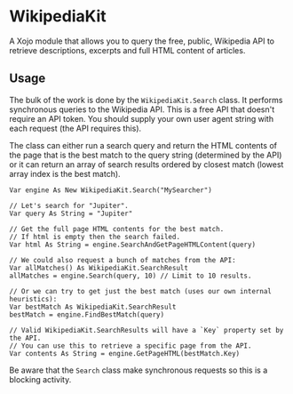 # WikipediaKit

A Xojo module that allows you to query the free, public, Wikipedia API to retrieve descriptions, excerpts and full HTML content of articles.

## Usage

The bulk of the work is done by the `WikipediaKit.Search` class. It performs synchronous queries to the Wikipedia API. This is a free API that doesn't require an API token. You should supply your own user agent string with each request (the API requires this).

The class can either run a search query and return the HTML contents of the page that is the best match to the query string (determined by the API) or it can return an array of search results ordered by closest match (lowest array index is the best match).

```xojo
Var engine As New WikipediaKit.Search("MySearcher")

// Let's search for "Jupiter".
Var query As String = "Jupiter"

// Get the full page HTML contents for the best match.
// If html is empty then the search failed.
Var html As String = engine.SearchAndGetPageHTMLContent(query)

// We could also request a bunch of matches from the API:
Var allMatches() As WikipediaKit.SearchResult
allMatches = engine.Search(query, 10) // Limit to 10 results.

// Or we can try to get just the best match (uses our own internal heuristics):
Var bestMatch As WikipediaKit.SearchResult
bestMatch = engine.FindBestMatch(query)

// Valid WikipediaKit.SearchResults will have a `Key` property set by the API.
// You can use this to retrieve a specific page from the API.
Var contents As String = engine.GetPageHTML(bestMatch.Key)
```

Be aware that the `Search` class make synchronous requests so this is a blocking activity.
